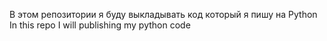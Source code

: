 В этом репозитории я буду выкладывать код который я пишу на Python
In this repo I will publishing my python code
